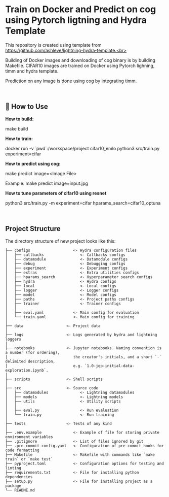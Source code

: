 <div>

# Train on Docker and Predict on cog using Pytorch ligtning and Hydra Template

This repository is created using template from https://github.com/ashleve/lightning-hydra-template.<br>

Building of Docker images and downloading of cog binary is by building Makefile. CIFAR10 images are trained on Docker using Pytorch lighning, timm and hydra template.
  
Prediction on any image is done using cog by integrating timm.

</div>

<br>

## 📌 How to Use

**How to build:**

make build

**How to train:** 

docker run -v \`pwd\`:/workspace/project cifar10_emlo python3 src/train.py experiment=cifar

**How to predict using cog:**

make predict image=\<Image File\>

Example:
make predict image=input.jpg

**How to tune parameters of cifar10 using resnet**

python3 src/train.py -m experiment=cifar hparams_search=cifar10_optuna

<br>



## Project Structure

The directory structure of new project looks like this:

```
├── configs                   <- Hydra configuration files
│   ├── callbacks                <- Callbacks configs
│   ├── datamodule               <- Datamodule configs
│   ├── debug                    <- Debugging configs
│   ├── experiment               <- Experiment configs
│   ├── extras                   <- Extra utilities configs
│   ├── hparams_search           <- Hyperparameter search configs
│   ├── hydra                    <- Hydra configs
│   ├── local                    <- Local configs
│   ├── logger                   <- Logger configs
│   ├── model                    <- Model configs
│   ├── paths                    <- Project paths configs
│   ├── trainer                  <- Trainer configs
│   │
│   ├── eval.yaml             <- Main config for evaluation
│   └── train.yaml            <- Main config for training
│
├── data                   <- Project data
│
├── logs                   <- Logs generated by hydra and lightning loggers
│
├── notebooks              <- Jupyter notebooks. Naming convention is a number (for ordering),
│                             the creator's initials, and a short `-` delimited description,
│                             e.g. `1.0-jqp-initial-data-exploration.ipynb`.
│
├── scripts                <- Shell scripts
│
├── src                    <- Source code
│   ├── datamodules              <- Lightning datamodules
│   ├── models                   <- Lightning models
│   ├── utils                    <- Utility scripts
│   │
│   ├── eval.py                  <- Run evaluation
│   └── train.py                 <- Run training
│
├── tests                  <- Tests of any kind
│
├── .env.example              <- Example of file for storing private environment variables
├── .gitignore                <- List of files ignored by git
├── .pre-commit-config.yaml   <- Configuration of pre-commit hooks for code formatting
├── Makefile                  <- Makefile with commands like `make train` or `make test`
├── pyproject.toml            <- Configuration options for testing and linting
├── requirements.txt          <- File for installing python dependencies
├── setup.py                  <- File for installing project as a package
└── README.md
```

<br>

